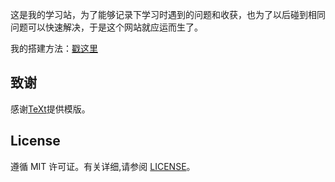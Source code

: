 这是我的学习站，为了能够记录下学习时遇到的问题和收获，也为了以后碰到相同问题可以快速解决，于是这个网站就应运而生了。

我的搭建方法：[戳这里](https://Z-Hypo.github.io/2020/05/11/my-learn-site.html)

## 致谢

感谢[TeXt](https://github.com/kitian616/jekyll-TeXt-theme)提供模版。

## License

遵循 MIT 许可证。有关详细,请参阅 [LICENSE](https://github.com/Z-Hypo/Z-Hypo.github.io/master/LICENSE)。

